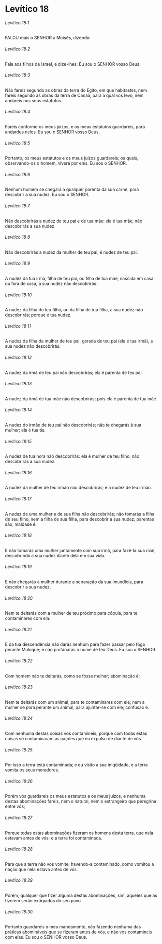 # Levítico 18

###### Levítico 18:1

FALOU mais o SENHOR a Moisés, dizendo:

###### Levítico 18:2

Fala aos filhos de Israel, e dize-lhes: Eu sou o SENHOR vosso Deus.

###### Levítico 18:3

Não fareis segundo as obras da terra do Egito, em que habitastes, nem fareis segundo as obras da terra de Canaã, para a qual vos levo, nem andareis nos seus estatutos.

###### Levítico 18:4

Fareis conforme os meus juízos, e os meus estatutos guardareis, para andardes neles. Eu sou o SENHOR vosso Deus.

###### Levítico 18:5

Portanto, os meus estatutos e os meus juízos guardareis; os quais, observando-os o homem, viverá por eles. Eu sou o SENHOR.

###### Levítico 18:6

Nenhum homem se chegará a qualquer parenta da sua carne, para descobrir a sua nudez. Eu sou o SENHOR.

###### Levítico 18:7

Não descobrirás a nudez de teu pai e de tua mãe: ela é tua mãe; não descobrirás a sua nudez.

###### Levítico 18:8

Não descobrirás a nudez da mulher de teu pai; é nudez de teu pai.

###### Levítico 18:9

A nudez da tua irmã, filha de teu pai, ou filha de tua mãe, nascida em casa, ou fora de casa, a sua nudez não descobrirás.

###### Levítico 18:10

A nudez da filha do teu filho, ou da filha de tua filha, a sua nudez não descobrirás; porque é tua nudez.

###### Levítico 18:11

A nudez da filha da mulher de teu pai, gerada de teu pai (ela é tua irmã), a sua nudez não descobrirás.

###### Levítico 18:12

A nudez da irmã de teu pai não descobrirás; ela é parenta de teu pai.

###### Levítico 18:13

A nudez da irmã de tua mãe não descobrirás; pois ela é parenta de tua mãe.

###### Levítico 18:14

A nudez do irmão de teu pai não descobrirás; não te chegarás à sua mulher; ela é tua tia.

###### Levítico 18:15

A nudez de tua nora não descobrirás: ela é mulher de teu filho; não descobrirás a sua nudez.

###### Levítico 18:16

A nudez da mulher de teu irmão não descobrirás; é a nudez de teu irmão.

###### Levítico 18:17

A nudez de uma mulher e de sua filha não descobrirás; não tomarás a filha de seu filho, nem a filha de sua filha, para descobrir a sua nudez; parentas são; maldade é.

###### Levítico 18:18

E não tomarás uma mulher juntamente com sua irmã, para fazê-la sua rival, descobrindo a sua nudez diante dela em sua vida.

###### Levítico 18:19

E não chegarás à mulher durante a separação da sua imundícia, para descobrir a sua nudez,

###### Levítico 18:20

Nem te deitarás com a mulher de teu próximo para cópula, para te contaminares com ela.

###### Levítico 18:21

E da tua descendência não darás nenhum para fazer passar pelo fogo perante Moloque; e não profanarás o nome de teu Deus. Eu sou o SENHOR.

###### Levítico 18:22

Com homem não te deitarás, como se fosse mulher; abominação é;

###### Levítico 18:23

Nem te deitarás com um animal, para te contaminares com ele; nem a mulher se porá perante um animal, para ajuntar-se com ele; confusão é.

###### Levítico 18:24

Com nenhuma destas coisas vos contamineis; porque com todas estas coisas se contaminaram as nações que eu expulso de diante de vós.

###### Levítico 18:25

Por isso a terra está contaminada; e eu visito a sua iniqüidade, e a terra vomita os seus moradores.

###### Levítico 18:26

Porém vós guardareis os meus estatutos e os meus juízos, e nenhuma destas abominações fareis, nem o natural, nem o estrangeiro que peregrina entre vós;

###### Levítico 18:27

Porque todas estas abominações fizeram os homens desta terra, que nela estavam antes de vós; e a terra foi contaminada.

###### Levítico 18:28

Para que a terra não vos vomite, havendo-a contaminado, como vomitou a nação que nela estava antes de vós.

###### Levítico 18:29

Porém, qualquer que fizer alguma destas abominações, sim, aqueles que as fizerem serão extirpados do seu povo.

###### Levítico 18:30

Portanto guardareis o meu mandamento, não fazendo nenhuma das práticas abomináveis que se fizeram antes de vós, e não vos contamineis com elas. Eu sou o SENHOR vosso Deus.

